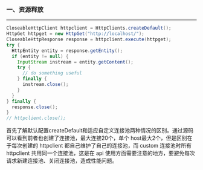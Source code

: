 ### 一、资源释放

---

```java
CloseableHttpClient httpclient = HttpClients.createDefault();
HttpGet httpget = new HttpGet("http://localhost/");
CloseableHttpResponse response = httpclient.execute(httpget);
try {
  HttpEntity entity = response.getEntity();
  if (entity != null) {
    InputStream instream = entity.getContent();
    try {
      // do something useful
    } finally {
      instream.close();
    }
  }
} finally {
  response.close();
}
// httpclient.close();

```

首先了解默认配置createDefault和适应自定义连接池两种情况的区别。通过源码可以看到前者也创建了连接池，最大连接20个，单个 host最大2个，但是区别在于每次创建的 httpclient 都自己维护了自己的连接池，而 custom 连接池时所有 httpclient 共用同一个连接池，这是在 api 使用方面需要注意的地方，要避免每次请求新建连接池、关闭连接池，造成性能问题。

































































































